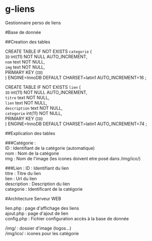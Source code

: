 # g-liens
Gestionnaire perso de liens

#Base de donnée

##Creation des tables

CREATE TABLE IF NOT EXISTS `categorie` (<br>
  `ID` int(11) NOT NULL AUTO_INCREMENT,<br>
  `nom` text NOT NULL,<br>
  `img` text NOT NULL,<br>
  PRIMARY KEY (`ID`)<br>
) ENGINE=InnoDB  DEFAULT CHARSET=latin1 AUTO_INCREMENT=16 ;<br>


CREATE TABLE IF NOT EXISTS `lien` (<br>
  `ID` int(11) NOT NULL AUTO_INCREMENT,<br>
  `titre` text NOT NULL,<br>
  `lien` text NOT NULL,<br>
  `description` text NOT NULL,<br>
  `categorie` int(11) NOT NULL,<br>
  PRIMARY KEY (`ID`)<br>
) ENGINE=InnoDB  DEFAULT CHARSET=latin1 AUTO_INCREMENT=74 ;<br>

##Explication des tables 

###Catégorie :<br>
ID : Identifiant de la catégorie (automatique)<br>
nom : Nom de la catégorie<br>
img : Nom de l'image (les icones doivent etre posé dans /img/ico/)<br>

###Lien :
ID : Identifiant du lien<br>
titre : Titre du lien<br>
lien : Url du lien<br>
description : Description du lien<br>
categorie : Identificant de la catégorie<br>

#Architecture Serveur WEB

lien.php : page d'affichage des liens<br>
ajout.php : page d'ajout de lien<br>
config.php : Fichier configuration accès à la base de donnée

/img/ : dossier d'image (logos...)<br>
/img/ico/ : icones pour les catégorie<br>
